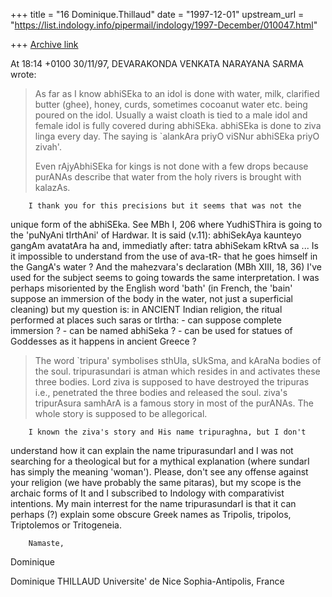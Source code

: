 +++
title = "16 Dominique.Thillaud"
date = "1997-12-01"
upstream_url = "https://list.indology.info/pipermail/indology/1997-December/010047.html"

+++
[Archive link](https://list.indology.info/pipermail/indology/1997-December/010047.html)

At 18:14 +0100 30/11/97, DEVARAKONDA VENKATA NARAYANA SARMA wrote:
>As far as I know abhiSEka to an idol is done with water, milk, clarified
>butter
>(ghee), honey, curds, sometimes cocoanut water etc. being poured on the idol.
>Usually a waist cloath is tied to a male idol and female idol is fully
>covered during abhiSEka. abhiSEka is done to ziva linga every day. The
>saying is
>`alankAra priyO viSNur abhiSEka priyO zivah'.
>
>Even rAjyAbhiSEka for kings is not done with a few drops because purANAs
>describe that water from the holy rivers is brought with kalazAs.

        I thank you for this precisions but it seems that was not the
unique form of the abhiSEka. See MBh I, 206 where YudhiSThira is going to
the 'puNyAni tIrthAni' of Hardwar. It is said (v.11):
abhiSekAya kaunteyo gangAm avatatAra ha
and, immediatly after:
tatra abhiSekam kRtvA sa ...
        Is it impossible to understand from the use of ava-tR- that he goes
himself in the GangA's water ?
        And the mahezvara's declaration (MBh XIII, 18, 36) I've used for
the subject seems to going towards the same interpretation.
        I was perhaps misoriented by the English word 'bath' (in French,
the 'bain' suppose an immersion of the body in the water, not just a
superficial cleaning) but my question is:
        in ANCIENT Indian religion, the ritual performed at places such
saras or tIrtha:
        - can suppose complete immersion ?
        - can be named abhiSeka ?
        - can be used for statues of Goddesses as it happens in ancient
Greece ?

>The word `tripura' symbolises sthUla, sUkSma, and kAraNa bodies of the soul.
>tripurasundari is atman which resides in and activates these three bodies.
>Lord ziva is supposed to have destroyed the tripuras i.e., penetrated the
>three bodies and released the soul. ziva's tripurAsura samhArA is a famous
>story in most of the purANAs. The whole story is supposed to be allegorical.

        I known the ziva's story and His name tripuraghna, but I don't
understand how it can explain the name tripurasundarI and I was not
searching for a theological but for a mythical explanation (where sundarI
has simply the meaning 'woman').
        Please, don't see any offense against your religion (we have
probably the same pitaras), but my scope is the archaic forms of It and I
subscribed to Indology with comparativist intentions. My main interrest for
the name tripurasundarI is that it can perhaps (?) explain some obscure
Greek names as Tripolis, tripolos, Triptolemos or Tritogeneia.

        Namaste,
Dominique

Dominique THILLAUD
Universite' de Nice Sophia-Antipolis, France



